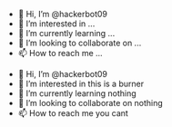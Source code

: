 - 👋 Hi, I’m @hackerbot09
- 👀 I’m interested in ...
- 🌱 I’m currently learning ...
- 💞️ I’m looking to collaborate on ...
- 📫 How to reach me ...

<!---
hackerbot09/hackerbot09 is a ✨ special ✨ repository because its `README.md` (this file) appears on your GitHub profile.
You can click the Preview link to take a look at your changes.
--->
- 👋 Hi, I’m @hackerbot09
- 👀 I’m interested in this is a burner
- 🌱 I’m currently learning nothing
- 💞️ I’m looking to collaborate on nothing
- 📫 How to reach me you cant
